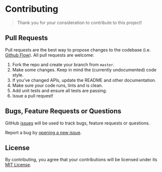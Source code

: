 # Contributing
> Thank you for your consideration to contribute to this project!

## Pull Requests
Pull requests are the best way to propose changes to the codebase (i.e. [Github Flow](https://guides.github.com/introduction/flow/index.html)). All pull requests are welcome:

1. Fork the repo and create your branch from `master`.
2. Make some changes. Keep in mind the (currently undocumented) code style.
3. If you've changed APIs, update the README and other documentation.
4. Make sure your code runs, lints and is clean.
5. Add unit tests and ensure all tests are passing.
6. Issue a pull request!

## Bugs, Feature Requests or Questions
GitHub [issues](https://github.com/401unauthorized/broadlink-bridge/issues) will be used to track bugs, feature requests or questions.

Report a bug by [opening a new issue]().

## License
By contributing, you agree that your contributions will be licensed under its [MIT License](http://choosealicense.com/licenses/mit/).
